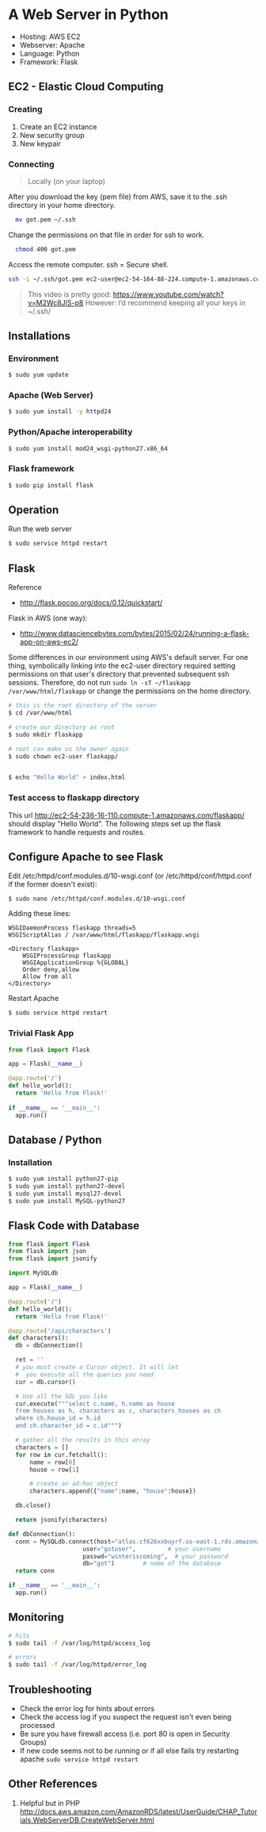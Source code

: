 # A Web Server in Python

* Hosting: AWS EC2
* Webserver: Apache
* Language: Python
* Framework: Flask

## EC2 - Elastic Cloud Computing

### Creating

1. Create an EC2 instance 
1. New security group
1. New keypair

### Connecting

> Locally (on your laptop)

After you download the key (pem file) from AWS, save it to the .ssh directory in your 
home directory.

```sh
  mv got.pem ~/.ssh
```

Change the permissions on that file in order for ssh to work.

```sh
  chmod 400 got.pem
```

Access the remote computer. ssh = Secure shell.

```sh
ssh -i ~/.ssh/got.pem ec2-user@ec2-54-164-88-224.compute-1.amazonaws.com
```

> This video is pretty good:
> https://www.youtube.com/watch?v=M2Wc8JIS-p8
> However:
> I’d recommend keeping all your keys in ~/.ssh/


## Installations

### Environment
```sh
$ sudo yum update
```

### Apache (Web Server)
```sh
$ sudo yum install -y httpd24 
```
### Python/Apache interoperability
```sh
$ sudo yum install mod24_wsgi-python27.x86_64
```

### Flask framework
```sh
$ sudo pip install flask
```

## Operation

Run the web server

```sh
$ sudo service httpd restart
```

## Flask

Reference 
* http://flask.pocoo.org/docs/0.12/quickstart/

Flask in AWS (one way):
* http://www.datasciencebytes.com/bytes/2015/02/24/running-a-flask-app-on-aws-ec2/

Some differences in our environment using AWS's default server. For one thing,
symbolically linking into the ec2-user directory required setting permissions
on that user's directory that prevented subsequent ssh sessions. Therefore, do not
run ```sudo ln -sT ~/flaskapp /var/www/html/flaskapp``` or change the permissions
on the home directory.

```sh
# this is the root directory of the server
$ cd /var/www/html

# create our directory as root
$ sudo mkdir flaskapp

# root can make us the owner again
$ sudo chown ec2-user flaskapp/


$ echo "Hello World" > index.html
```

### Test access to flaskapp directory

This url http://ec2-54-236-16-110.compute-1.amazonaws.com/flaskapp/ should display "Hello World". The following 
steps set up the flask framework to handle requests and routes.

## Configure Apache to see Flask

Edit /etc/httpd/conf.modules.d/10-wsgi.conf (or /etc/httpd/conf/httpd.conf 
if the former doesn't exist):

```
$ sudo nano /etc/httpd/conf.modules.d/10-wsgi.conf
```

Adding these lines:

```
WSGIDaemonProcess flaskapp threads=5
WSGIScriptAlias / /var/www/html/flaskapp/flaskapp.wsgi

<Directory flaskapp>
    WSGIProcessGroup flaskapp
    WSGIApplicationGroup %{GLOBAL}
    Order deny,allow
    Allow from all
</Directory>
```

Restart Apache

```sh
$ sudo service httpd restart
```

### Trivial Flask App

```python
from flask import Flask

app = Flask(__name__)

@app.route('/')
def hello_world():
  return 'Hello from Flask!'
  
if __name__ == '__main__':
  app.run()

```

## Database / Python
   
### Installation

```sh
$ sudo yum install python27-pip
$ sudo yum install python27-devel
$ sudo yum install mysql27-devel
$ sudo yum install MySQL-python27
```

## Flask Code with Database

```python
from flask import Flask
from flask import json
from flask import jsonify

import MySQLdb

app = Flask(__name__)

@app.route('/')
def hello_world():
  return 'Hello from Flask!'

@app.route('/api/characters')
def characters():
  db = dbConnection()

  ret = ''
  # you must create a Cursor object. It will let
  #  you execute all the queries you need
  cur = db.cursor()

  # Use all the SQL you like
  cur.execute("""select c.name, h.name as house
  from houses as h, characters as c, characters_houses as ch
  where ch.house_id = h.id
  and ch.character_id = c.id""")

  # gather all the results in this array
  characters = []
  for row in cur.fetchall():
      name = row[0]
      house = row[1]

      # create an ad-hoc object
      characters.append({"name":name, "house":house})

  db.close()

  return jsonify(characters)

def dbConnection():
  conn = MySQLdb.connect(host="atlas.cf626xxbuyrf.us-east-1.rds.amazonaws.com",    # your host, usually localhost
                     user="gotuser",         # your username
                     passwd="winteriscoming",  # your password
                     db="got")        # name of the database
  return conn

if __name__ == '__main__':
  app.run()
```

## Monitoring

```sh
# hits
$ sudo tail -f /var/log/httpd/access_log

# errors
$ sudo tail -f /var/log/httpd/error_log
```

## Troubleshooting

* Check the error log for hints about errors
* Check the access log if you suspect the request isn't even being processed
* Be sure you have firewall access (i.e. port 80 is open in Security Groups)
* If new code seems not to be running or if all else fails try restarting apache
  ```sudo service httpd restart```
  

## Other References

1. Helpful but in PHP
    http://docs.aws.amazon.com/AmazonRDS/latest/UserGuide/CHAP_Tutorials.WebServerDB.CreateWebServer.html
